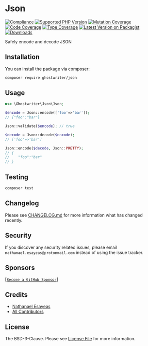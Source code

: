 # Json

[![Compliance](https://github.com/ghostwriter/json/actions/workflows/compliance.yml/badge.svg)](https://github.com/ghostwriter/json/actions/workflows/compliance.yml)
[![Supported PHP Version](https://badgen.net/packagist/php/ghostwriter/json?color=8892bf)](https://www.php.net/supported-versions)
[![Mutation Coverage](https://img.shields.io/endpoint?style=flat&url=https%3A%2F%2Fbadge-api.stryker-mutator.io%2Fgithub.com%2Fghostwriter%2Fjson%2Fmain)](https://dashboard.stryker-mutator.io/reports/github.com/ghostwriter/json/main)
[![Code Coverage](https://codecov.io/gh/ghostwriter/json/branch/main/graph/badge.svg)](https://codecov.io/gh/ghostwriter/json)
[![Type Coverage](https://shepherd.dev/github/ghostwriter/json/coverage.svg)](https://shepherd.dev/github/ghostwriter/json)
[![Latest Version on Packagist](https://badgen.net/packagist/v/ghostwriter/json)](https://packagist.org/packages/ghostwriter/json)
[![Downloads](https://badgen.net/packagist/dt/ghostwriter/json?color=blue)](https://packagist.org/packages/ghostwriter/json)

Safely encode and decode JSON

## Installation

You can install the package via composer:

``` bash
composer require ghostwriter/json
```

## Usage

```php
use \Ghostwriter\Json\Json;

$encode = Json::encode(['foo'=>'bar']);
// {"foo":"bar"}

Json::validate($encode); // true

$decode = Json::decode($encode);
// ['foo'=>'bar']

Json::encode($decode, Json::PRETTY); 
// {
//    "foo":"bar"
// }
```

## Testing

``` bash
composer test
```

## Changelog

Please see [CHANGELOG.md](./CHANGELOG.md) for more information what has changed recently.

## Security

If you discover any security related issues, please email `nathanael.esayeas@protonmail.com` instead of using the issue tracker.

## Sponsors

[[`Become a GitHub Sponsor`](https://github.com/sponsors/ghostwriter)]

## Credits

- [Nathanael Esayeas](https://github.com/ghostwriter)
- [All Contributors](https://github.com/ghostwriter/json/contributors)

## License

The BSD-3-Clause. Please see [License File](./LICENSE) for more information.
